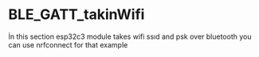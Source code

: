 # BLE_GATT_takinWifi
İn this section esp32c3 module takes wifi ssıd and psk over bluetooth you can use nrfconnect for that example
